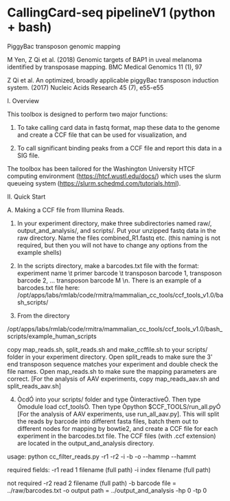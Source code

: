 # CallingCard-seq pipelineV1 (python + bash)
PiggyBac transposon genomic mapping

M Yen, Z Qi et al. (2018) Genomic targets of BAP1 in uveal melanoma identified by transposase mapping. BMC Medical Genomics 11 (1), 97

Z Qi et al. An optimized, broadly applicable piggyBac transposon induction system. (2017) Nucleic Acids Research 45 (7), e55-e55



I.	Overview

This toolbox is designed to perform two major functions: 

1.  To take calling card data in fastq format, map these data to the genome and create a CCF file that can be used for visualization, and 

2.  To call significant binding peaks from a CCF file and report this data in a SIG file.  

The toolbox has been tailored for the Washington University HTCF computing environment 
(https://htcf.wustl.edu/docs/) which uses the slurm queueing system 
(https://slurm.schedmd.com/tutorials.html).    

II.  	Quick Start

A.  Making a CCF file from Illumina Reads.

1. In your experiment directory, make three subdirectories named raw/, output_and_analysis/, and scripts/.  Put your unzipped fastq data in the raw directory.  Name the files combined_R1.fastq etc. (this naming is not required, but then you will not have to change any options from the example shells)

2. In the scripts directory, make a barcodes.txt file with the format: experiment name \t primer barcode \t transposon barcode 1, transposon barcode 2, ... transposon barcode M \n. There is an example of a barcodes.txt file here: /opt/apps/labs/rmlab/code/rmitra/mammalian_cc_tools/ccf_tools_v1.0/bash_scripts/

3. From the directory 

/opt/apps/labs/rmlab/code/rmitra/mammalian_cc_tools/ccf_tools_v1.0/bash_scripts/example_human_scripts

copy map_reads.sh, split_reads.sh and make_ccffile.sh to your scripts/ folder in your experiment directory.  Open split_reads to make sure the 3' end transposon sequence matches your experiment and double check the file names.  Open map_reads.sh to make sure the mapping parameters are correct.  [For the analysis of AAV experiments, copy map_reads_aav.sh and split_reads_aav.sh]

4. ÒcdÓ into your scripts/ folder and type ÒinteractiveÓ.  Then type Òmodule load ccf_toolsÓ.  Then type Òpython $CCF_TOOLS/run_all.pyÓ [For the analysis of AAV experiments, use run_all_aav.py].  This will split the reads by barcode into different fasta files, batch them out to different nodes for mapping by bowtie2, and create a CCF file for each experiment in the barcodes.txt file.  The CCF files (with .ccf extension) are located in the output_and_analysis directory.   










usage:
python cc_filter_reads.py -r1 <read1 file> -r2 <read2 file> 
-i <index file> -b<barcode file> -o <output path>
--hammp <hamming distance for primer barcode>
--hammt <hamming distance for transposon barcode>

required fields:
    -r1 read 1 filename (full path)
    -i index filename (full path)

not required
    -r2 read 2 filename (full path)
    -b barcode file = ../raw/barcodes.txt
    -o output path = ../output_and_analysis
    -hp 0
    -tp 0
